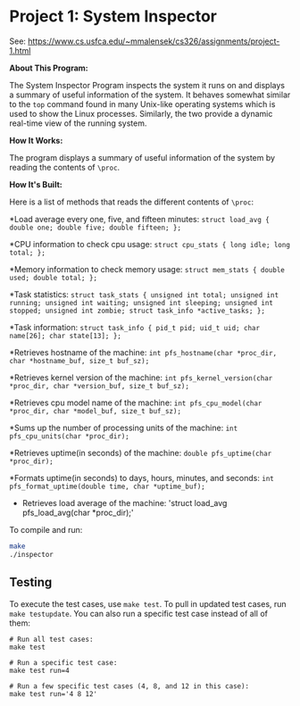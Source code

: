 # Project 1: System Inspector

See: https://www.cs.usfca.edu/~mmalensek/cs326/assignments/project-1.html 

**About This Program:**

The System Inspector Program inspects the system it runs on and displays a summary of useful information of the system. It behaves somewhat similar to the `top` command found in many Unix-like operating systems which is used to show the Linux processes. Similarly, the two provide a dynamic real-time view of the running system.

**How It Works:**

The program displays a summary of useful information of the system by reading the contents of `\proc`.

**How It's Built:**

Here is a list of methods that reads the different contents of `\proc`:

*Load average every one, five, and fifteen minutes: 
`struct load_avg {
    double one;
    double five;
    double fifteen;
};`

*CPU information to check cpu usage: 
`struct cpu_stats {
    long idle;
    long total;
};`

*Memory information to check memory usage: 
`struct mem_stats {
    double used;
    double total;
};`

*Task statistics: 
`struct task_stats {
    unsigned int total;
    unsigned int running;
    unsigned int waiting;
    unsigned int sleeping;
    unsigned int stopped;
    unsigned int zombie;
    struct task_info *active_tasks;
};`

*Task information: 
`struct task_info {
    pid_t pid;
    uid_t uid;
    char name[26];
    char state[13];
};`

*Retrieves hostname of the machine: 
`int pfs_hostname(char *proc_dir, char *hostname_buf, size_t buf_sz);`

*Retrieves kernel version of the machine: 
`int pfs_kernel_version(char *proc_dir, char *version_buf, size_t buf_sz);`

*Retrieves cpu model name of the machine: 
`int pfs_cpu_model(char *proc_dir, char *model_buf, size_t buf_sz);`

*Sums up the number of processing units of the machine: 
`int pfs_cpu_units(char *proc_dir);`

*Retrieves uptime(in seconds) of the machine: 
`double pfs_uptime(char *proc_dir);`

*Formats uptime(in seconds) to days, hours, minutes, and seconds: 
`int pfs_format_uptime(double time, char *uptime_buf);`

* Retrieves load average of the machine: 'struct load_avg pfs_load_avg(char *proc_dir);'

To compile and run:

```bash
make
./inspector
```

## Testing

To execute the test cases, use `make test`. To pull in updated test cases, run `make testupdate`. You can also run a specific test case instead of all of them:

```
# Run all test cases:
make test

# Run a specific test case:
make test run=4

# Run a few specific test cases (4, 8, and 12 in this case):
make test run='4 8 12'
```

